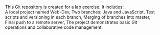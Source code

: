 This Git repository is created for a lab exercise. 
It includes:  
A local project named Web-Dev, 
Two branches: Java and JavaScript,
Test scripts and versioning in each branch, 
Merging of branches into master,
Final push to a remote server,
The project demonstrates basic Git operations and collaborative code management.
